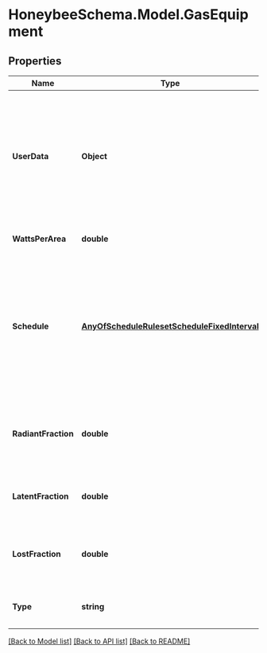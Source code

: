 
# HoneybeeSchema.Model.GasEquipment

## Properties

Name | Type | Description | Notes
------------ | ------------- | ------------- | -------------
**UserData** | **Object** | Optional dictionary of user data associated with the object.All keys and values of this dictionary should be of a standard data type to ensure correct serialization of the object (eg. str, float, int, list). | [optional] 
**WattsPerArea** | **double** | Equipment level per floor area as [W/m2]. | 
**Schedule** | [**AnyOfScheduleRulesetScheduleFixedInterval**](AnyOfScheduleRulesetScheduleFixedInterval.md) | The schedule for the use of equipment over the course of the year. The type of this schedule should be Fractional and the fractional values will get multiplied by the watts_per_area to yield a complete equipment profile. | 
**RadiantFraction** | **double** | Number for the amount of long-wave radiation heat given off by electric equipment. Default value is 0. | [optional] [default to 0D]
**LatentFraction** | **double** | Number for the amount of latent heat given off by electricequipment. Default value is 0. | [optional] [default to 0D]
**LostFraction** | **double** | Number for the amount of “lost” heat being given off by equipment. The default value is 0. | [optional] [default to 0D]
**Type** | **string** |  | [optional] [readonly] [default to "GasEquipment"]

[[Back to Model list]](../README.md#documentation-for-models)
[[Back to API list]](../README.md#documentation-for-api-endpoints)
[[Back to README]](../README.md)


